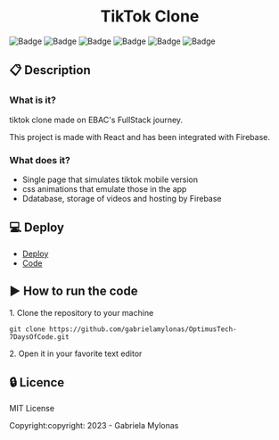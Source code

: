 <h1 align="center">TikTok Clone</h1>

![Badge](https://img.shields.io/static/v1?label=Status&message=Finished&color=brigthgreen&style=flat)
![Badge](https://img.shields.io/static/v1?label=Licence&message=MIT&color=purple&style=flat)
![Badge](https://img.shields.io/static/v1?label=Language&message=HTML%205&color=red&style=flat)
![Badge](https://img.shields.io/static/v1?label=Language&message=CSS%203&color=blue&style=flat)
![Badge](https://img.shields.io/static/v1?label=Language&message=JavaScript&color=yellow&style=flat)
![Badge](https://img.shields.io/static/v1?label=Language&message=React&color=deepskyblue&style=flat)

## :clipboard: Description
### What is it?
<p>tiktok clone made on EBAC's FullStack journey.</p>
<p>This project is made with React and has been integrated with Firebase.</p>

### What does it?
- Single page that simulates tiktok mobile version
- css animations that emulate those in the app
- Ddatabase, storage of videos and hosting by Firebase

## :computer: Deploy
- [Deploy](https://tiktok-clone-894ba.web.app/)
- [Code](https://github.com/gabrielamylonas/TikTok-Clone)

## :arrow_forward: How to run the code
<p>1. Clone the repository to your machine</p>

```
git clone https://github.com/gabrielamylonas/OptimusTech-7DaysOfCode.git
```
<p>2. Open it in your favorite text editor</p>

## :lock: Licence
<p>MIT License</p>
<p>Copyright:copyright: 2023 - Gabriela Mylonas</p>

